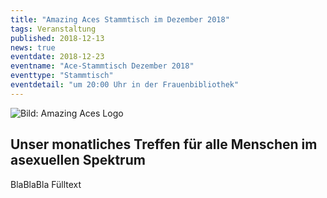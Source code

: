 ```yaml
---
title: "Amazing Aces Stammtisch im Dezember 2018"
tags: Veranstaltung
published: 2018-12-13
news: true
eventdate: 2018-12-23
eventname: "Ace-Stammtisch Dezember 2018"
eventtype: "Stammtisch"
eventdetail: "um 20:00 Uhr in der Frauenbibliothek"
---
```


![Bild: Amazing Aces Logo](/assets/images/amazing-aces-logo.png)

## Unser monatliches Treffen für alle Menschen im asexuellen Spektrum

BlaBlaBla Fülltext
